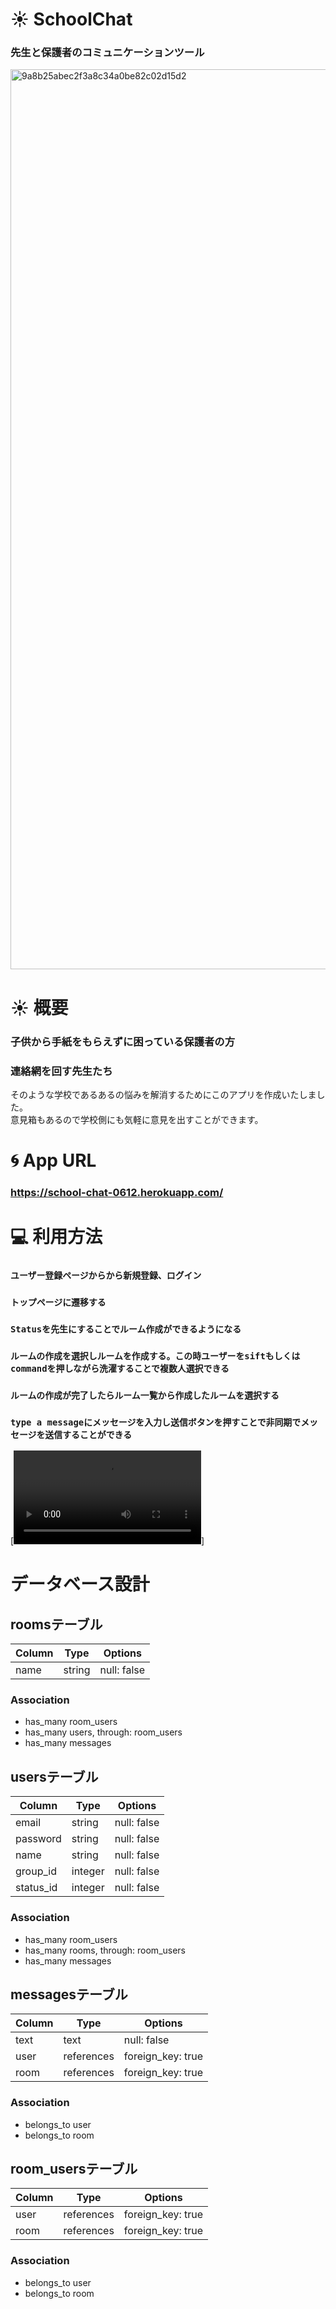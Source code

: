# :sunny: SchoolChat
### 先生と保護者のコミュニケーションツール

<img width="1440" alt="9a8b25abec2f3a8c34a0be82c02d15d2" src="https://user-images.githubusercontent.com/75475114/106707141-1a451680-6634-11eb-928e-ac738481279a.png">


# :sunny: 概要

### 子供から手紙をもらえずに困っている保護者の方
### 連絡網を回す先生たち

そのような学校であるあるの悩みを解消するためにこのアプリを作成いたしました。<br>
意見箱もあるので学校側にも気軽に意見を出すことができます。


# :cyclone: App URL
### **https://school-chat-0612.herokuapp.com/**


# :computer: 利用方法

### `ユーザー登録ページからから新規登録、ログイン`
### `トップページに遷移する`
### `Statusを先生にすることでルーム作成ができるようになる`
### `ルームの作成を選択しルームを作成する。この時ユーザーをsiftもしくはcommandを押しながら洗濯することで複数人選択できる`
### `ルームの作成が完了したらルーム一覧から作成したルームを選択する`
### `type a messageにメッセージを入力し送信ボタンを押すことで非同期でメッセージを送信することができる`


[![Image from Gyazo](https://user-images.githubusercontent.com/75475114/106876711-5bfcbc80-671b-11eb-8f73-57d726786905.mp4)]



# データベース設計



## roomsテーブル

| Column      | Type              | Options                         |
| ----------- | ----------------- | ------------------------------- |
| name        | string            | null: false                     |

### Association
- has_many room_users
- has_many users, through: room_users
- has_many messages

## usersテーブル

| Column      | Type              | Options                         |
| ----------- | ----------------- | ------------------------------- |
| email       | string            | null: false                     |
| password    | string            | null: false                     |
| name        | string            | null: false                     |
| group_id    | integer           | null: false                     |
| status_id   | integer           | null: false                     |

### Association
- has_many room_users
- has_many rooms, through: room_users
- has_many messages

<!-- group_idおよびstatus_idはactive_hashにより導入 -->

## messagesテーブル

| Column      | Type              | Options                         |
| ----------- | ----------------- | ------------------------------- |
| text        | text              | null: false                     |
| user        | references        | foreign_key: true               |
| room        | references        | foreign_key: true               |

### Association
- belongs_to user
- belongs_to room

<!-- imageも追加するがactive_strageで実装する -->
## room_usersテーブル

| Column      | Type              | Options                         |
| ----------- | ----------------- | ------------------------------- |
| user        | references        | foreign_key: true               |
| room        | references        | foreign_key: true               |

### Association
- belongs_to user
- belongs_to room